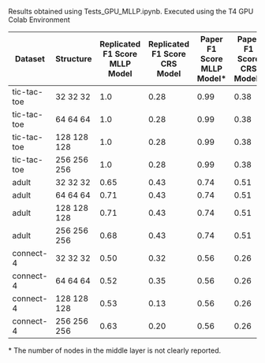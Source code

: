 Results obtained using Tests_GPU_MLLP.ipynb. Executed using the T4 GPU Colab Environment

| Dataset | Structure | Replicated F1 Score MLLP Model | Replicated F1 Score CRS Model | Paper F1 Score MLLP Model* | Paper F1 Score CRS Model* | 
|---|---|---|---|---|---|
| tic-tac-toe | 32 32 32 | 1.0 | 0.28 | 0.99 | 0.38 |
| tic-tac-toe | 64 64 64 | 1.0 | 0.28 | 0.99 | 0.38 |
| tic-tac-toe | 128 128 128 | 1.0 | 0.28 | 0.99 | 0.38 |
| tic-tac-toe | 256 256 256 | 1.0 | 0.28 | 0.99 | 0.38 |
| adult | 32 32 32 | 0.65| 0.43 | 0.74 | 0.51 |
| adult | 64 64 64 | 0.71 | 0.43 | 0.74 | 0.51 |
| adult | 128 128 128 | 0.71| 0.43 | 0.74 | 0.51 |
| adult | 256 256 256 | 0.68 | 0.43 | 0.74 | 0.51 |
| connect-4 | 32 32 32 | 0.50 | 0.32 | 0.56 | 0.26 |
| connect-4 | 64 64 64 | 0.52 | 0.35 | 0.56 | 0.26 |
| connect-4 | 128 128 128 | 0.53 | 0.13 | 0.56 | 0.26 |
| connect-4 | 256 256 256 | 0.63 | 0.20 | 0.56 | 0.26 |

\* The number of nodes in the middle layer is not clearly reported.